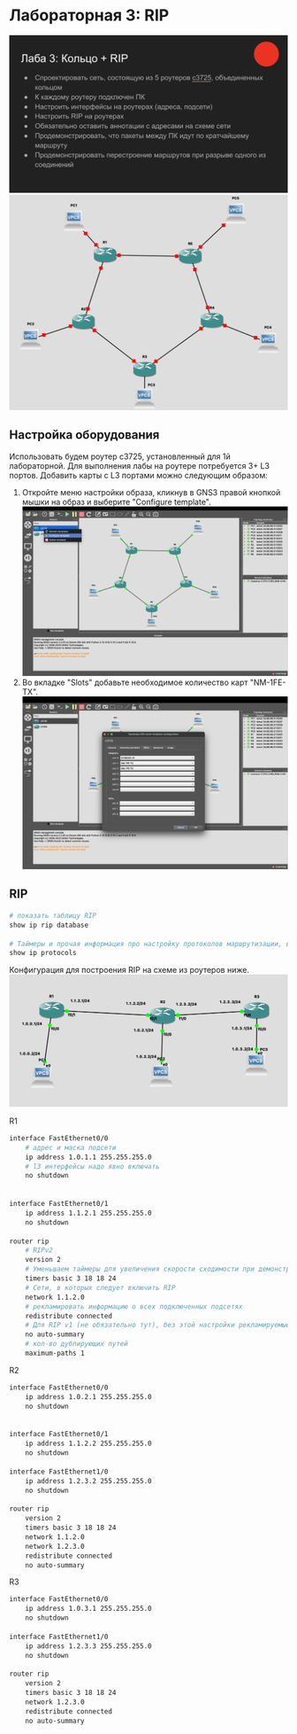 # Лабораторная 3: RIP

![Alt text](image-0.png)
![Alt text](image-1.png)


## Настройка оборудования

Использовать будем роутер c3725, установленный для 1й лабораторной.
Для выполнения лабы на роутере потребуется 3+ L3 портов. Добавить карты с L3 портами можно следующим образом:

1. Откройте меню настройки образа, кликнув в GNS3 правой кнопкой мышки на образ и выберите "Configure template".
![Alt text](image-2.png)
2. Во вкладке "Slots" добавьте необходимое количество карт "NM-1FE-TX".
![Alt text](image-3.png)

## RIP

```bash
# показать таблицу RIP
show ip rip database

# Таймеры и прочая информация про настройку протоколов маршрутизации, втч RIP
show ip protocols
```
Конфигурация для построения RIP на схеме из роутеров ниже.
![Alt text](image-4.png)

R1
```bash
interface FastEthernet0/0
    # адрес и маска подсети
    ip address 1.0.1.1 255.255.255.0
    # l3 интерфейсы надо явно включать
    no shutdown


interface FastEthernet0/1
    ip address 1.1.2.1 255.255.255.0
    no shutdown

router rip
    # RIPv2
    version 2
    # Уменьшаем таймеры для увеличения скорости сходимости при демонстрации лабы
    timers basic 3 18 18 24
    # Сети, в которых следует включить RIP
    network 1.1.2.0
    # рекламировать информацию о всех подключенных подсетях
    redistribute connected
    # Для RIP v1 (не обязательно тут), без этой настройки рекламируемые подсети будут "огругляться" до ближайшей классовой сети.
    no auto-summary
    # кол-во дублирующих путей 
    maximum-paths 1
```

R2
```bash
interface FastEthernet0/0
    ip address 1.0.2.1 255.255.255.0
    no shutdown


interface FastEthernet0/1
    ip address 1.1.2.2 255.255.255.0
    no shutdown

interface FastEthernet1/0
    ip address 1.2.3.2 255.255.255.0
    no shutdown

router rip
    version 2
    timers basic 3 18 18 24
    network 1.1.2.0
    network 1.2.3.0
    redistribute connected
    no auto-summary
```


R3
```bash
interface FastEthernet0/0
    ip address 1.0.3.1 255.255.255.0
    no shutdown

interface FastEthernet1/0
    ip address 1.2.3.3 255.255.255.0
    no shutdown

router rip
    version 2
    timers basic 3 18 18 24
    network 1.2.3.0
    redistribute connected
    no auto-summary
```
